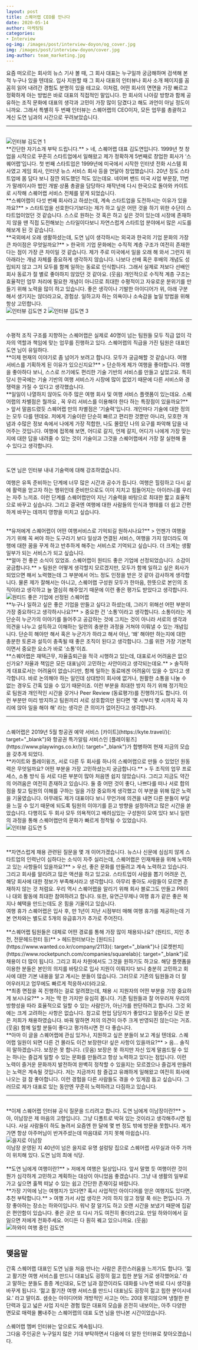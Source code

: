 ```yaml
---
layout: post
title: 스퀘어랩 CEO를 만나다
date: 2020-05-14
author: 마케팅팀
categories: 
- Interview
og-img: /images/post/interview-doyon/og_cover.jpg
img: /images/post/interview-doyon/cover.jpg
img-author: team_marketing.jpg
---
```


요즘 떠오르는 회사의 뉴스 기사 볼 때, 그 회사 대표는 누구일까 궁금해하며 검색해 본 적 누구나 있을 텐데요. 입사 지원할 때 그 회사 대표의 인터뷰나 회사 소개 페이지를 꼼꼼히 읽어 내려간 경험도 분명히 있을 테고요. 이처럼, 어떤 회사의 면면을 가장 빠르고 정확하게 아는 방법은 바로 대표의 직접적인 말입니다. 한 회사의 나아갈 방향과 함께 공유하는 조직 문화에 대표의 생각과 고민이 가장 많이 담겼다고 해도 과언이 아닐 정도이니까요. 그래서 특별히 두 번째 인터뷰는 스퀘어랩의 CEO이자, 모든 업무를 총괄하고 계신 도연 님과의 시간으로 꾸려보았습니다. 

---

<br>
<img src="/images/post/interview-doyon/interview_doyon_1.jpg" alt="인터뷰 김도연 1">

<br>
**간단한 자기소개 부탁 드립니다.**
> 네, 스퀘어랩 대표 김도연입니다. 1999년 첫 창업을 시작으로 꾸준히 스타트업에서 일해왔고 제가 정확하게 5번째로 창업한 회사가 ‘스퀘어랩'입니다. 첫 번째 스타트업은 1999년에 미국에서 시작한 인터넷 전화 시스템 회사였고 게임 회사, 인터넷 뉴스 서비스 회사 등을 연달아 창업했습니다. 20년 정도 스타트업에 몸 담다 보니 잠깐 외도했던 적도 있는데요. 네이버 밴드 미국 사업 부문장, 11번가 말레이시아 법인 개발∙상품 총괄을 담당하다 재작년에 다시 한국으로 돌아와 카이트로 시작해 스퀘어랩 서비스 전체를 맡게 되었습니다.

<br>
**스퀘어랩이 다섯 번째 회사라고 하셨는데, 계속 스타트업을 도전하시는 이유가 있을까요?**
> 스타트업을 선호한다기보다는 제가 하고 싶은 어떤 것을 하기 위한 수단이 스타트업이었던 것 같습니다. 스스로 원하는 것 혹은 하고 싶은 것이 있는데 시장에 존재하지 않을 땐 직접 도전해보는 스타일이다보니 자연스럽게 스타트업 분야에서 많은 시도를 해보게 된 것 같습니다.  

<br>
**국외에서 오래 생활하셨는데, 도연 님이 생각하시는 외국과 한국의 기업 문화의 가장 큰 차이점은 무엇일까요?**
> 한국의 기업 문화에는 수직적 계층 구조가 여전히 존재한다는 점이 가장 큰 차이일 것 같습니다. 제가 주로 미국에서 일을 오래 해 와서 그런지 위아래라는 개념 자체를 중요하게 생각하지 않습니다. 나보다 선배 혹은 후배의 개념도 성립되지 않고 그저 모두를 함께 일하는 동료로 인식합니다. 그래서 실제로 저보다 선배인 회사 동료가 절 별로 좋아하지 않았던 것 같아요. (웃음) 개인적으로 수직적 계층 구조는 효율적인 업무 처리에 필요한 개념이 아니므로 최대한 수평적이고 자유로운 분위기를 만들기 위해 노력을 많이 하고 있습니다. 좋은 생각이나 기발한 아이디어가 위, 아래 구분해서 생기지는 않더라고요, 경험상. 일하고자 하는 의욕이나 소속감을 높일 방법을 위해 항상 고민합니다.

<br>
<div class="column-box">
    <img class="column-image" src="/images/post/interview-doyon/interview_doyon_2.jpg" alt="인터뷰 김도연 2">
    <img class="column-image" src="/images/post/interview-doyon/interview_doyon_3.jpg" alt="인터뷰 김도연 3">
</div>


---
<br>
수평적 조직 구조를 지향하는 스퀘어랩은 실제로 40명이 넘는 팀원들 모두 직급 없이 각자의 역할과 책임에 맞는 업무를 진행하고 있다. 스퀘어랩의 직급을 가진 팀원은 대표인 도연 님이 유일하다.

<br>
**이제 현재의 이야기로 좀 넘어가 보려고 합니다. 모두가 궁금해할 것 같습니다. 여행 서비스를 기획하게 된 이유가 있으신지요?**
> 단순하게 제가 여행을 좋아합니다. 여행을 좋아하다 보니, 스스로 쓰기에도 편리한 기술 기반의 서비스를 만들고 싶었고요. 특히 당시 한국에는 기술 기반의 여행 서비스가 시장에 많이 없었기 때문에 다른 서비스와 경쟁력을 가질 수 있다고 생각했습니다.

<br>
**일일이 나열하지 않아도 아주 많은 여행 회사 및 여행 서비스 플랫폼이 있는데요. 스퀘어랩의 차별점은 뭘까요 , 꼭 우리 서비스를 이용해야 한다 하는 특장점이 있을까요?**
> 앞서 말씀드렸듯 스퀘어랩 만의 차별점은 ‘기술력'입니다. 개인마다 기술에 대한 정의는 모두 다를 텐데요. 저에게 기술이란 단순히 빠르고 편리한 것뿐만 아니라, 모호한 개념과 수많은 정보 속에서 나에게 가장 적합한, 나도 몰랐던 나의 요구를 파악해 답을 내어주는 것입니다. 여행에 접목해 보면, 어디로 갈지, 언제 갈지, 어디가 나에게 가장 맞는지에 대한 답을 내려줄 수 있는 것이 기술이고 그것을 스퀘어랩에서 가장 잘 실현해 줄 수 있다고 생각합니다.

---
<br>
도연 님은 인터뷰 내내 기술력에 대해 강조하였습니다.

<p class="quotes">
<i class="ri-double-quotes-l quote"></i>
여행은 유독 준비하는 단계에 너무 많은 시간과 공수가 듭니다. 여행은 힐링하고 다시 삶에 활력을 얻고자 하는 행위인데 준비만으로도 이미 지치고 힘들어지는 아이러니를 우리는 자주 느끼죠. 이런 단계를 스퀘어랩만이 지닌 기술력을 바탕으로 최대한 짧고 효율적으로 바꾸고 싶습니다. 그리고 결국엔 여행에 대한 사람들의 인식과 행태를 더 쉽고 간편하게 바꾸는 데까지 영향을 미치고 싶습니다.
<i class="ri-double-quotes-r quote"></i>
</p>

<br>
**유저에게 스퀘어랩이 어떤 여행서비스로 기억되길 원하시나요?**
> 언젠가 여행을 가기 위해 꼭 써야 하는 도구라기 보다 일상과 연결된 서비스, 여행을 가지 않더라도 여행에 대한 꿈을 꾸게 하고 반추하게 해주는 서비스로 기억되고 싶습니다. 더 크게는 생활 일부가 되는 서비스가 되고 싶습니다. 

<br>
**얼마 전 좋은 소식이 있었죠. 스퀘어랩이 원티드 좋은 기업에 선정되었습니다. 소감이 궁금합니다.**
> 팀원은 어떻게 생각할지 모르겠지만, 모두가 함께 일하고 싶은 회사가 되었으면 해서 노력했는데 그 부분에서 어느 정도 인정을 받은 것 같아 감사하게 생각합니다. 물론 제가 잘해서는 아니고, 스퀘어랩 구성원 모두가 한마음, 한뜻으로 본인의 조직이라고 생각하고 늘 열심히 해주었기 때문에 이런 좋은 평가도 받았다고 생각합니다. 

<br>
<img src="/images/post/interview-doyon/interview_doyon_4.jpg" alt="원티드 좋은 기업에 선정된 스퀘어랩">

<br>
**누구나 일하고 싶은 좋은 기업을 만들고 싶다고 하셨는데, 그러기 위해선 어떤 부분이 가장 중요하다고 생각하시나요?**
> 중요한 건 ‘소통’이라고 생각합니다. 소통이라는 게 단순히 누군가의 이야기를 들어주고 공감하는 것에 그치는 것이 아니라 서로의 생각과 의견을 나누고 설득하고 이해하는 일련의 충분한 과정을 거쳐야 이뤄낼 수 있는 개념입니다. 단순히 해야만 해서 혹은 누군가가 하라고 해서 아닌, ‘왜’ 해야만 하는지에 대한 충분한 토론과 설득이 충족될 때 좋은 조직이 된다고 생각합니다. 그를 위한 가장 기본적이면서 중요한 요소가 바로 ‘소통'이죠. 

<br>
**스퀘어랩은 재택근무, 자율출퇴근을 적극 시행하고 있는데, 대표로서 어려움은 없으신가요? 자율과 책임은 모든 대표님이 고민하는 사안이라고 생각되는데요.**
> 솔직하게 대표로서는 어려움이 없습니다만, 함께 일하는 동료에겐 어려움이 있을 수 있다고 생각합니다. 바로 논의해야 하는 일인데 상대방이 회사에 없거나, 원활한 소통을 나눌 수 없는 경우도 간혹 있을 수 있기 때문이죠.  이런 부분을 최대한 방지 하기 위해 정기적으로 팀원과 개인적인 시간을 갖거나 Peer Review (동료평가)를  진행하기도 합니다. 이런 부분만 미리 방지하고 팀원끼리 서로 상호합의만 된다면 ‘몇 시부터 몇 시까지 꼭 자리에 앉아 일을 해야 해’ 라는 생각은 큰 의미가 없어진다고 생각합니다. 

---
<br>
스퀘어랩은 2019년 5월 항공권 예약 서비스 [카이트](https://kyte.travel/){: target="_blank"}와 항공권 특가알림 서비스인 [플레이윙즈](https://www.playwings.co.kr/){: target="_blank"}가 합병하여 현재 지금의 모습을 갖추게 되었다. 

<br>
**카이트와 플레이윙즈, 서로 다른 두 회사를 하나의 스퀘어랩으로 만들 수 있었던 원동력은 무엇일까요? 어떤 부분을 가장 고민하셨는지 궁금합니다.**
> 두 조직의 업무 프로세스, 소통 방식 등 서로 다른 부분이 많아 처음엔 쉽지 않았습니다. 그리고 지금도 약간의 어려움은 여전히 존재하고 있습니다. 둘 중 어떤 것이 좋다, 나쁘다를 떠나 서로 합의점을 찾고 팀원의 이해를 구하는 일을 가장 중요하게 생각했고 이 부분을 위해 많은 노력을 기울였습니다. 아무래도 제가 대표이다 보니 무언가에 의견을 내면 다른 분들이 부담을 느낄 수 있기 때문에 되도록 팀원의 이야기를 듣고 방향을 설정하려고 많은 시간을 쏟았습니다. 다행히도 두 회사 모두 의욕적이고 배려심있는 구성원이 모여 있다 보니 일련의 과정을 통해 스퀘어랩만의 문화가 빠르게 정착될 수 있었습니다.  

<br>
<img src="/images/post/interview-doyon/interview_doyon_5.jpg" alt="인터뷰 김도연 5">

---

<br>
**자연스럽게 채용 관련된 질문을 몇 개 이어가겠습니다. 뉴스나 신문에 심심치 않게 스타트업의 인력난이 심하다는 소식이 자주 실리는데, 스퀘어랩은 인재채용을 위해 노력하고 있는 사항들이 있을까요?**
> 우선, 좋은 문화를 만들려고 계속 노력하고 있습니다. 그리고 회사를 알리려고 많은 액션을 하고 있고요. 스타트업이 사람을 뽑기 어려운 건, 해당 회사에 대한 정보가 부족해서라고 생각합니다. 아무리 좋아도 사람들이 모르면 존재하지 않는 것 처럼요. 우리 역시 스퀘어랩을 알리기 위해 회사 블로그도 만들고 PR이나 대외 활동에 최대한 참여하려고 합니다. 또한, 유연근무제나 여행 휴가 같은 좋은 복지나 혜택을 만드는데도 온 힘을 기울이고 있습니다.
<div class="caption"><span>여행 휴가</span> 스퀘어랩은 입사 후, 만 1년이 지난 시점부터 매해 여행 휴가를 제공하는데 기본 연차와는 별도로 5개의 유급휴가가 추가로 주어진다.</div>

<br>
**스퀘어랩 팀원들은 대체로 어떤 경로를 통해 가장 많이 채용되나요? (원티드, 지인 추천, 전문헤드헌터 등)**
> 헤드헌터보다는 [원티드](https://www.wanted.co.kr/company/2113){: target="_blank"}나 [로켓펀치](https://www.rocketpunch.com/companies/squarelab){: target="_blank"}로 채용이 더 많이 됩니다. 그리고 회사 차원에서도 그것을 원하기도 하고요. 해당 플랫폼을 이용한 분들은 본인의 의지를 바탕으로 입사 지원이 이뤄지다 보니 충분히 고민하고 회사에 대한 기본 내용을 알고 계시는 분들이 많습니다. 그러므로 기존의 팀원들과 더 잘 어우러지고 업무에도 빠르게 적응하시더라고요. 

<br>
**최종 면접을 꼭 진행하는 걸로 알려졌는데, 채용 시 지원자의 어떤 부분을 가장 중요하게 보시나요?**
> 저는 딱 한 가지만 유심히 봅니다. 기존 팀원들과 잘 어우러져 우리의 방향성을 따라 효율적으로 일할 수 있는 사람인가, 아닌가를 판단하려고 합니다. 그것 외에는 크게 고려하는 사항은 없습니다. 참고로 현업 담당자가 좋았다고 말씀주신 모든 분은 저희가 채용하였습니다. 바꿔 말하면 저의 의견이 아주 크게 반영되진 않는다는 거죠. (웃음) 함께 일할 분들이 좋다고 평가하시면 전 다 좋습니다.

<br>
**아마 이 글을 스퀘어랩에 관심 있거나, 지원하고 싶은 분들이 보고 계실 텐데요. 스퀘어랩 일원이 되면 다른 건 몰라도 이건 보장한다! 싶은 사항이 있을까요?**
> 음… 솔직히 말하겠습니다. 보장은 못 합니다. (웃음) 보장은 못 하지만 자신 있게 말씀드릴 수 있는 하나는  즐겁게 일할 수 있는 문화를 만들려고 항상 노력하고 있다는 점입니다. 이런 노력이 즐거운 문화까지 발전하여 완벽히 정착할 수 있을지는 모르겠으나 즐겁게 만들려는 노력은 계속될 것입니다. 저는 지금까지 참 즐겁고 유쾌하게 일해왔고 여전히 회사에 나오는 걸 참 좋아합니다. 이런 경험을 다른 사람들도 겪을 수 있게끔 돕고 싶습니다. 그러므로 제가 대표로 있는 동안엔 꾸준히 노력하려고 다짐하고 있습니다. 

---

<br>
**이제 스퀘어랩 인터뷰 공식 질문을 드리려고 합니다. 도연 님에게 이남장이란?**
> 아, 이남장은 제 마음의 고향입니다. 그냥 디폴트로 박혀 있는 것이라고 생각해주시면 됩니다. 사실 사람들이 하도 놀려서 요즘엔 한 달에 몇 번 정도 밖에 방문을 못합니다. 제가 가면 항상 아주머님이 반겨주셨는데 마음대로 가지 못해 아쉽습니다.

<br>
<img src="/images/post/interview-doyon/interview_doyon_6.jpg" alt="을지로 이남장">
<div class="caption"><span>이남장</span> 운영된 지 40년이 넘은 을지로 유명 설렁탕 집으로 스퀘어랩 사무실과 아주 가까이 위치해 있다. 도연 님의 최애 식당.</div>

<br>
**도연 님에게 여행이란?**
> 저에게 여행은 일상입니다. 앞서 말했 듯 여행이란 것이 뭔가 심각하게 고민하고 계획하는 대상이 아니었음 좋겠습니다. 그냥 내 생활의 일부로 가고 싶으면 훌쩍 떠날 수 있는 쉽고 간단한 존재이길 바랍니다.

<br>
**가장 기억에 남는 여행지가 있다면? 혹시 사업적인 아이디어를 얻은 여행지도 있다면, 추천 부탁합니다.**
> 여행 가서 사업 생각은 거의 하지 않고 정말 푹 쉬는 편입니다. 가장 좋아하는 장소는 하와이입니다. 워낙 잘 알기도 하고 오랜 시간을 보냈기 때문에 집같은 편안함이 있습니다. 좋은 곳은 또 다시 가도 여전히 좋더라고요. 만일 하와이에서 길 잃으면 저에게 전화주세요. 어디든 다 훤히 꿰고 있으니까요. (웃음)

<br>
<img src="/images/post/interview-doyon/interview_doyon_7.jpg" alt="하와이 여행 중인 김도연">

---

## 맺음말

간혹 스퀘어랩 대표인 도연 님을 처음 만나는 사람은 혼란스러움을 느끼기도 합니다. ‘젊고 활기찬 여행 서비스를 만드니 대표님도 굉장히 젊고 힙한 분일 거로 생각했어요.’ 라고 말하는 분들도 종종 계신대요, 도연 님과 잠깐이라도 대화를 나누면 바로 다시 생각을 바꾸게 됩니다.  ‘젊고 활기찬 여행 서비스를 만드니 대표님도 굉장히 젊고 힙한 분이시네요.’ 라고 말이죠. 샘솟는 아이디어와 개방적인 사고는 어느 20대 못지않으며 냉철한 판단력과 깊고 넓은 사업 지식은 경험 많은 대표의 모습을 온전히 내보이는, 아주 다양한 면모로 매력을 뽐내주는 스퀘어랩의 대표 도연 님을 만나본 시간이었습니다.<br><br>
스퀘어랩 멤버 인터뷰는 앞으로도 계속됩니다.<br>
그다음 주인공은 누구일지 많은 기대 부탁하면서 다음에 더 알찬 인터뷰로 찾아오겠습니다.
